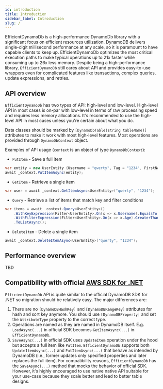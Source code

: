 ```yaml
---
id: introduction
title: Introduction
sidebar_label: Introduction
slug: /
---
```


EfficientDynamoDb is a high-performance DynamoDb library with a significant focus on efficient resources utilization. DynamoDB delivers single-digit millisecond performance at any scale, so it is paramount to have capable clients to keep up. EfficientDynamoDb optimizes the most critical execution paths to make typical operations up to 21x faster while consuming up to 26x less memory. Despite being a high-performance library, `EfficientDynamoDb` still cares about API and provides easy-to-use wrappers even for complicated features like transactions, complex queries, update expressions, and retries.

## API overview

`EfficientDynamoDb` has two types of API: high-level and low-level. High-level API in most cases is on-par with low-level in terms of raw processing speed and requires less memory allocations. It's recommended to use the high-level API in most cases unless you're certain about what you do.

Data classes should be marked by `[DynamoDbTable(string tableName)]` attributes to make it work with most high-level features. Most operations are provided through `DynamoDbContext` object.

Examples of API usage (`context` is an object of type `DynamoDbContext`):

* `PutItem` - Save a full item

```csharp
var entity = new UserEntity {Username = "qwerty", Tag = "1234", FirstName = "John", LastName = "Doe", Age = 15};
await _context.PutItemAsync(entity);
```

* `GetItem` - Retrieve a single item

```csharp
var user = await _context.GetItemAsync<UserEntity>("qwerty", "1234");
```

* `Query` - Retrieve a list of items that match key and filter conditions

```csharp
var items = await _context.Query<UserEntity>()
    .WithKeyExpression(Filter<UserEntity>.On(x => x.Username).EqualsTo("qwerty"))
    .WithFilterExpression(Filter<UserEntity>.On(x => x.Age).GreaterThanOrEqualsTo(18))
    .ToListAsync();
```

* `DeleteItem` - Delete a single item

```csharp
await _context.DeleteItemAsync<UserEntity>("qwerty", "1234");
```

## Performance overview

TBD

## Compatibility with official [AWS SDK for .NET](https://github.com/aws/aws-sdk-net)

`EfficientDynamoDb` API is quite similar to the official DynamoDB SDK for .NET so migration should be relatively easy. The major differences are:

1. There are no `[DynamoDBHashKey]` and `[DynamoDBRangeKey]` attributes for hash and sort key anymore. You should use `[DynamoDBProperty]` and set the `AttributeType` property to the correct type.
1. Operations are named as they are named in DynamoDB itself. E.g. `LoadAsync(...)` in official SDK becomes `GetItemAsync(...)` in `EfficientDynamoDb`.
1. `SaveAsync(...)` in official SDK uses `UpdateItem` operation under the hood but accepts a full item like `PutItem`. `EfficientDynamoDb` supports both `UpdateItemAsync(...)` and `PutItemAsync(...)` that behave as intended by DynamoDB (i.e., former updates only specified properties and later replaces the full item). For compatibility reasons, `EfficientDynamoDb` has the `SaveAsync(...)` method that mocks the behavior of official SDK. However, it's highly encouraged to use native native API suitable for your use-case because they scale better and lead to better table designs.
